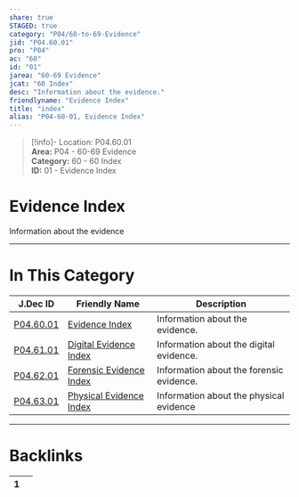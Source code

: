 ```yaml
---  
share: true  
STAGED: true  
category: "P04/60-to-69-Evidence"  
jid: "P04.60.01"  
pro: "P04"  
ac: "60"  
id: "01"  
jarea: "60-69 Evidence"  
jcat: "60 Index"  
desc: "Information about the evidence."  
friendlyname: "Evidence Index"  
title: "index"  
alias: "P04-60-01, Evidence Index"  
---  
```

>[!info]- Location: P04.60.01  
>**Area:** P04 - 60-69 Evidence  
>**Category:** 60 - 60 Index  
>**ID:** 01 - Evidence Index  
  
# Evidence Index  
  
Information about the evidence  
  
  
  
---  
# In This Category  
  
| J.Dec ID                                                                             | Friendly Name                                                                                      | Description                              |  
| ------------------------------------------------------------------------------------ | -------------------------------------------------------------------------------------------------- | ---------------------------------------- |  
| [P04.60.01](index.md#)             | [Evidence Index](index.md#)                      | Information about the evidence.          |  
| [P04.61.01](./61-Digital/index.md#)  | [Digital Evidence Index](./61-Digital/index.md#)   | Information about the digital evidence.  |  
| [P04.62.01](./62-Forensic/index.md#) | [Forensic Evidence Index](./62-Forensic/index.md#) | Information about the forensic evidence. |  
| [P04.63.01](./63-Physical/index.md#) | [Physical Evidence Index](./63-Physical/index.md#) | Information about the physical evidence  |  
  
  
---  
# Backlinks  
<div><table class="dataview table-view-table"><thead class="table-view-thead"><tr class="table-view-tr-header"><th class="table-view-th"><span></span><span class="dataview small-text">1</span></th><th class="table-view-th"><span></span></th></tr></thead><tbody class="table-view-tbody"></tbody></table></div>